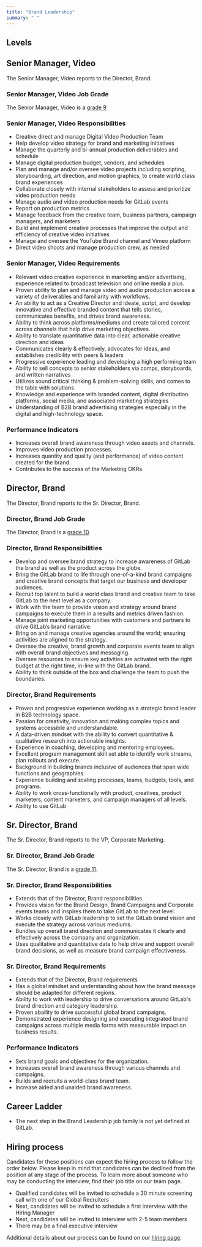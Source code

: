 ```yaml
---
title: "Brand Leadership"
summary: " "
---
```


## Levels

## Senior Manager, Video

The Senior Manager, Video reports to the Director, Brand.

### Senior Manager, Video Job Grade

The Senior Manager, Video is a [grade 9](/handbook/total-rewards/compensation/compensation-calculator/#gitlab-job-grades)

### Senior Manager, Video Responsibilities

- Creative direct and manage Digital Video Production Team
- Help develop video strategy for brand and marketing initiatives
- Manage the quarterly and bi-annual production deliverables and schedule
- Manage digital production budget, vendors, and schedules
- Plan and manage and/or oversee video projects including scripting, storyboarding, art direction, and motion graphics, to create world class brand experiences
- Collaborate closely with internal stakeholders to assess and prioritize video production needs
- Manage audio and video production needs for GitLab events
- Report on production metrics
- Manage feedback from the creative team, business partners, campaign managers, and marketers
- Build and implement creative processes that improve the output and efficiency of creative video initiatives
- Manage and oversee the YouTube Brand channel and Vimeo platform
- Direct video shoots and manage production crew, as needed

### Senior Manager, Video Requirements

- Relevant video creative experience in marketing and/or advertising, experience related to broadcast television and online media a plus.
- Proven ability to plan and manage video and audio production across a variety of deliverables and familiarity with workflows.
- An ability to act as a Creative Director and ideate, script, and develop innovative and effective branded content that tells stories, communicates benefits, and drives brand awareness.
- Ability to think across platforms/mediums and create tailored content across channels that help drive marketing objectives.
- Ability to translate quantitative data into clear, actionable creative direction and ideas
- Communicates clearly & effectively, advocates for ideas, and establishes credibility with peers & leaders
- Progressive experience leading and developing a high performing team
- Ability to sell concepts to senior stakeholders via comps, storyboards, and written narratives
- Utilizes sound critical thinking & problem-solving skills, and comes to the table with solutions
- Knowledge and experience with branded content, digital distribution platforms, social media, and associated marketing strategies
- Understanding of B2B brand advertising strategies especially in the digital and high-technology space.

### Performance Indicators

- Increases overall brand awareness through video assets and channels.
- Improves video production processes.
- Increases quantity and quality (and performance) of video content created for the brand.
- Contributes to the success of the Marketing OKRs.

## Director, Brand

The Director, Brand reports to the Sr. Director, Brand.

### Director, Brand Job Grade

The Director, Brand is a [grade 10](/handbook/total-rewards/compensation/compensation-calculator/#gitlab-job-grades).

### Director, Brand Responsibilities

- Develop and oversee brand strategy to increase awareness of GitLab the brand as well as the product across the globe.
- Bring the GitLab brand to life through one-of-a-kind brand campaigns and creative brand concepts that target our business and developer audiences.
- Recruit top talent to build a world class brand and creative team to take GitLab to the next level as a company.
- Work with the team to provide vision and strategy around brand campaigns to execute them in a results and metrics driven fashion.
- Manage joint marketing opportunities with customers and partners to drive GitLab’s brand narrative.
- Bring on and manage creative agencies around the world; ensuring activities are aligned to the strategy.
- Oversee the creative, brand growth and corporate events team to align with overall brand objectives and messaging.
- Oversee resources to ensure key activities are activated with the right budget at the right time, in-line with the GitLab brand.
- Ability to think outside of the box and challenge the team to push the boundaries.

### Director, Brand Requirements

- Proven and progressive experience working as a strategic brand leader in B2B technology space.
- Passion for creativity, innovation and making complex topics and systems accessible and understandable.
- A data-driven mindset with the ability to convert quantitative & qualitative research into actionable insights.
- Experience in coaching, developing and mentoring employees.
- Excellent program management skill set able to identify work streams, plan rollouts and execute.
- Background in building brands inclusive of audiences that span wide functions and geographies.
- Experience building and scaling processes, teams, budgets, tools, and programs.
- Ability to work cross-functionally with product, creatives, product marketers, content marketers, and campaign managers of all levels.
- Ability to use GitLab

## Sr. Director, Brand

The Sr. Director, Brand reports to the VP, Corporate Marketing.

### Sr. Director, Brand Job Grade

The Sr. Director, Brand is a [grade 11](/handbook/total-rewards/compensation/compensation-calculator/#gitlab-job-grades).

### Sr. Director, Brand Responsibilities

- Extends that of the Director, Brand responsibilities.
- Provides vision for the Brand Design, Brand Campaigns and Corporate events teams and inspires them to take GitLab to the next level.
- Works closely with GitLab leadership to set the GitLab brand vision and execute the strategy across various mediums.
- Bundles up overall brand direction and communicates it clearly and effectively across the company and organization.
- Uses qualitative and quantitative data to help drive and support overall brand decisions, as well as measure brand campaign effectiveness.

### Sr. Director, Brand Requirements

- Extends that of the Director, Brand requirements
- Has a global mindset and understanding about how the brand message should be adapted for different regions.
- Ability to work with leadership to drive conversations around GitLab's brand direction and category leadership.
- Proven abaility to drive successful global brand campaigns.
- Demonstrated experience designing and executing integrated brand campaigns across multiple media forms with measurable impact on business results.

### Performance Indicators

- Sets brand goals and objectives for the organization.
- Increases overall brand awareness through various channels and campaigns.
- Builds and recruits a world-class brand team.
- Increase aided and unaided brand awareness.

## Career Ladder

- The next step in the Brand Leadership job family is not yet defined at GitLab.

## Hiring process

Candidates for these positions can expect the hiring process to follow the order below. Please keep in mind that candidates can be declined from the position at any stage of the process. To learn more about someone who may be conducting the interview, find their job title on our team page.

- Qualified candidates will be invited to schedule a 30 minute screening call with one of our Global Recruiters
- Next, candidates will be invited to schedule a first interview with the Hiring Manager
- Next, candidates will be invited to interview with 2-5 team members
- There may be a final executive interview

Additional details about our process can be found on our [hiring page](/handbook/hiring/).
